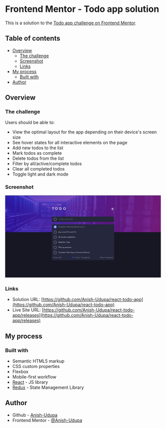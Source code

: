 # Frontend Mentor - Todo app solution

This is a solution to the [Todo app challenge on Frontend Mentor](https://www.frontendmentor.io/challenges/todo-app-Su1_KokOW). 

## Table of contents

- [Overview](#overview)
  - [The challenge](#the-challenge)
  - [Screenshot](#screenshot)
  - [Links](#links)
- [My process](#my-process)
  - [Built with](#built-with)
- [Author](#author)

## Overview

### The challenge

Users should be able to:

- View the optimal layout for the app depending on their device's screen size
- See hover states for all interactive elements on the page
- Add new todos to the list
- Mark todos as complete
- Delete todos from the list
- Filter by all/active/complete todos
- Clear all completed todos
- Toggle light and dark mode

### Screenshot

![](./screenshot.jpg)

### Links

- Solution URL: [https://github.com/Anish-Udupa/react-todo-app](https://github.com/Anish-Udupa/react-todo-app)
- Live Site URL: [https://github.com/Anish-Udupa/react-todo-app/releases](https://github.com/Anish-Udupa/react-todo-app/releases)

## My process

### Built with

- Semantic HTML5 markup
- CSS custom properties
- Flexbox
- Mobile-first workflow
- [React](https://reactjs.org/) - JS library
- [Redux](https://react-redux.js.org/) - State Management Library

## Author

- Github - [Anish-Udupa](https://github.com/Anish-Udupa)
- Frontend Mentor - [@Anish-Udupa](https://www.frontendmentor.io/profile/Anish-Udupa)

